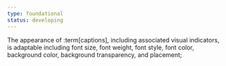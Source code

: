 ```yaml
---
type: foundational
status: developing
---
```


The appearance of :term[captions], including associated visual indicators, is adaptable including font size, font weight, font style, font color, background color, background transparency, and placement;